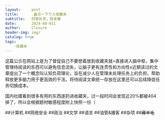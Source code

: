 ```yaml
---
layout:     post   				   
title:       备忘一下个人收藏夹				
subtitle:   时常补货，防发霉
date:       2024-08-011 				
author:     Closure 						
header-img: img/
catalog: true 					
tags:								
    -收藏夹
---
```


这篇公示在网站上是为了督促自己不要想着放到收藏夹就=直接进入脑中枢，集中管理待阅读的东西可以避免信息流失，让脑子更有连贯性和方向性x近期读过的文章提出了一个概念叫认知负荷理论，旨在减少人在管理未处理任务上的负担，帮助释放更多脑力用于更高效的干活，将待阅读文章统一存放在这里还可以后续降低任务切换成本。

国内社媒看到很多有用的东西遂扔进收藏夹，过一段时间会发现近20%都被404掉了，所以会根据题材敏感程度附上快照一份（

##计算机
##网络安全
##政治
##文学
##语言
##油管&播客
##杂项
##<s>薅羊毛</s>
